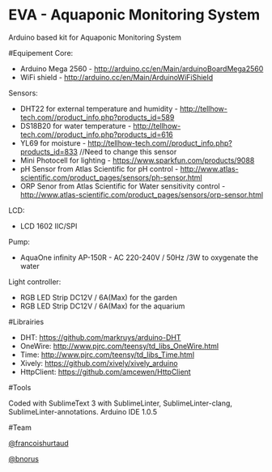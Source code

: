 EVA - Aquaponic Monitoring System
===============

Arduino based kit for Aquaponic Monitoring System

#Equipement
Core:

* Arduino Mega 2560 - http://arduino.cc/en/Main/arduinoBoardMega2560
* WiFi shield - http://arduino.cc/en/Main/ArduinoWiFiShield

Sensors:

* DHT22 for external temperature and humidity - http://tellhow-tech.com//product_info.php?products_id=589
* DS18B20 for water temperature - http://tellhow-tech.com//product_info.php?products_id=616
* YL69 for moisture - http://tellhow-tech.com//product_info.php?products_id=833 //Need to change this sensor
* Mini Photocell for lighting - https://www.sparkfun.com/products/9088
* pH Sensor from Atlas Scientific for pH control - http://www.atlas-scientific.com/product_pages/sensors/ph-sensor.html
* ORP Senor from Atlas Scientific for Water sensitivity control - http://www.atlas-scientific.com/product_pages/sensors/orp-sensor.html

LCD:

* LCD 1602 IIC/SPI

Pump:

* AquaOne infinity AP-150R - AC 220-240V / 50Hz /3W to oxygenate the water

Light controller:

* RGB LED Strip DC12V / 6A(Max) for the garden
* RGB LED Strip DC12V / 6A(Max) for the aquarium

#Librairies

* DHT: https://github.com/markruys/arduino-DHT
* OneWire: http://www.pjrc.com/teensy/td_libs_OneWire.html
* Time: http://www.pjrc.com/teensy/td_libs_Time.html
* Xively: https://github.com/xively/xively_arduino
* HttpClient: https://github.com/amcewen/HttpClient

#Tools

Coded with SublimeText 3 with SublimeLinter, SublimeLinter-clang, SublimeLinter-annotations.
Arduino IDE 1.0.5

#Team

[@francoishurtaud](https://twitter.com/francoishurtaud)

[@bnorus](https://twitter.com/bnorus)
